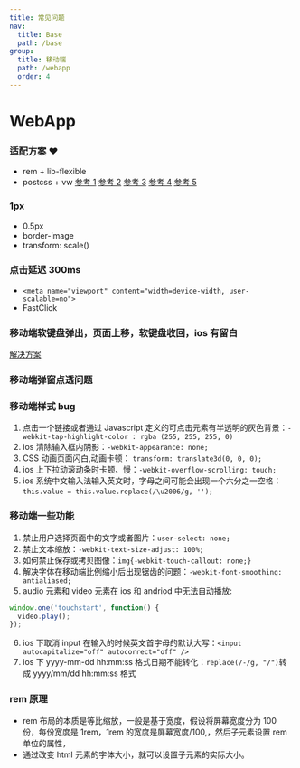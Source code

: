 ```yaml
---
title: 常见问题
nav:
  title: Base
  path: /base
group:
  title: 移动端
  path: /webapp
  order: 4
---
```


# WebApp

### 适配方案 ❤️

- rem + lib-flexible
- postcss + vw
  [参考 1](https://juejin.cn/post/6844903613320396808#heading-8)
  [参考 2](https://github.com/forthealllight/blog/issues/13)
  [参考 3](https://juejin.cn/post/6844903651245293582#heading-25)
  [参考 4](https://juejin.cn/post/6844903845617729549)
  [参考 5](https://juejin.cn/post/6885721051360133133)

### 1px

- 0.5px
- border-image
- transform: scale()

### 点击延迟 300ms

- `<meta name="viewport" content="width=device-width, user-scalable=no">`
- FastClick

### 移动端软键盘弹出，页面上移，软键盘收回，ios 有留白

[解决方案](https://juejin.cn/post/6859545317378490376)

### 移动端弹窗点透问题

### 移动端样式 bug

1. 点击一个链接或者通过 Javascript 定义的可点击元素有半透明的灰色背景：`-webkit-tap-highlight-color : rgba (255, 255, 255, 0)`
2. ios 清除输入框内阴影：`-webkit-appearance: none;`
3. CSS 动画页面闪白,动画卡顿： `transform: translate3d(0, 0, 0);`
4. ios 上下拉动滚动条时卡顿、慢：`-webkit-overflow-scrolling: touch;`
5. ios 系统中文输入法输入英文时，字母之间可能会出现一个六分之一空格：`this.value = this.value.replace(/\u2006/g, '');`

### 移动端一些功能

1. 禁止用户选择页面中的文字或者图片：`user-select: none;`
2. 禁止文本缩放：`-webkit-text-size-adjust: 100%;`
3. 如何禁止保存或拷贝图像：`img{-webkit-touch-callout: none;}`
4. 解决字体在移动端比例缩小后出现锯齿的问题：`-webkit-font-smoothing: antialiased;`
5. audio 元素和 video 元素在 ios 和 andriod 中无法自动播放:

```js
window.one('touchstart', function() {
  video.play();
});
```

6. ios 下取消 input 在输入的时候英文首字母的默认大写：`<input autocapitalize="off" autocorrect="off" />`
7. ios 下 yyyy-mm-dd hh:mm:ss 格式日期不能转化：`replace(/-/g, "/")`转成 yyyy/mm/dd hh:mm:ss 格式

### rem 原理

- rem 布局的本质是等比缩放，一般是基于宽度，假设将屏幕宽度分为 100 份，每份宽度是 1rem，1rem 的宽度是屏幕宽度/100,，然后子元素设置 rem 单位的属性，
- 通过改变 html 元素的字体大小，就可以设置子元素的实际大小。
